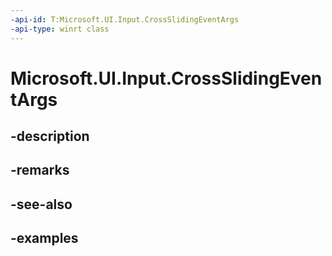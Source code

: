 ```yaml
---
-api-id: T:Microsoft.UI.Input.CrossSlidingEventArgs
-api-type: winrt class
---
```


# Microsoft.UI.Input.CrossSlidingEventArgs

<!--
public sealed class CrossSlidingEventArgs
-->


## -description

## -remarks

## -see-also

## -examples



